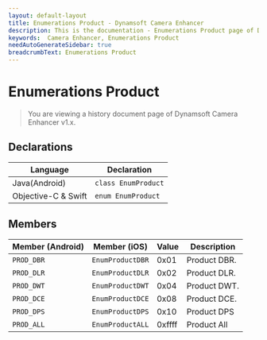 ```yaml
---
layout: default-layout
title: Enumerations Product - Dynamsoft Camera Enhancer
description: This is the documentation - Enumerations Product page of Dynamsoft Camera Enhancer.
keywords:  Camera Enhancer, Enumerations Product
needAutoGenerateSidebar: true
breadcrumbText: Enumerations Product
---
```


# Enumerations Product

> You are viewing a history document page of Dynamsoft Camera Enhancer v1.x.

## Declarations

| Language | Declaration |
|----------|-------------|
| Java(Android) | `class EnumProduct` |
| Objective-C & Swift | `enum EnumProduct` |

## Members

| Member (Android) | Member (iOS) | Value | Description |
|------------------|--------------|-------|-------------|
| `PROD_DBR` | `EnumProductDBR` | 0x01 | Product DBR. |
| `PROD_DLR` | `EnumProductDLR` | 0x02 | Product DLR. |
| `PROD_DWT` | `EnumProductDWT` | 0x04 | Product DWT. |
| `PROD_DCE` | `EnumProductDCE` | 0x08 | Product DCE. |
| `PROD_DPS` | `EnumProductDPS` | 0x10 | Product DPS |
| `PROD_ALL` | `EnumProductALL` | 0xffff | Product All |
